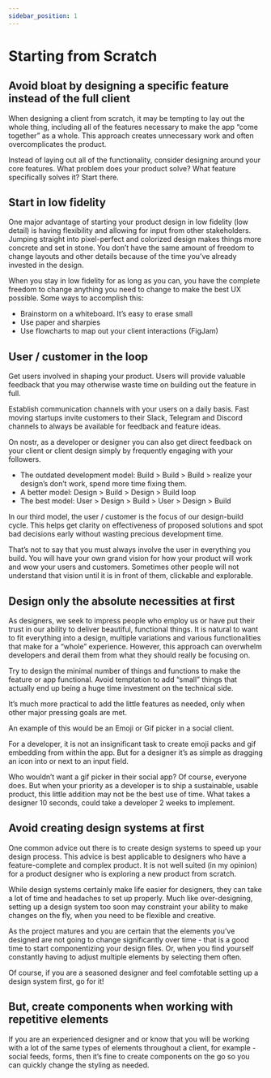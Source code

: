 ```yaml
---
sidebar_position: 1
---
```


# Starting from Scratch

## Avoid bloat by designing a specific feature instead of the full client

When designing a client from scratch, it may be tempting to lay out the whole thing, including all of the features necessary to make the app “come together” as a whole. This approach creates unnecessary work and often overcomplicates the product. 

Instead of laying out all of the functionality, consider designing around your core features. What problem does your product solve? What feature specifically solves it? Start there.

## Start in low fidelity 

One major advantage of starting your product design in low fidelity (low detail) is having flexibility and allowing for input from other stakeholders. Jumping straight into pixel-perfect and colorized design makes things more concrete and set in stone. You don’t have the same amount of freedom to change layouts and other details because of the time you’ve already invested in the design.

When you stay in low fidelity for as long as you can, you have the complete freedom to change anything you need to change to make the best UX possible. Some ways to accomplish this: 

- Brainstorm on a whiteboard. It’s easy to erase small 
- Use paper and sharpies
- Use flowcharts to map out your client interactions (FigJam)

## User / customer in the loop
Get users involved in shaping your product. Users will provide valuable feedback that you may otherwise waste time on building out the feature in full. 

Establish communication channels with your users on a daily basis. Fast moving startups invite customers to their Slack, Telegram and Discord channels to always be available for feedback and feature ideas.

On nostr, as a developer or designer you can also get direct feedback on your client or client design simply by frequently engaging with your followers. 

- The outdated development model: Build > Build > Build > realize your design’s don’t work, spend more time fixing them.
- A better model: Design > Build > Design > Build loop
- The best model: User > Design > Build > User > Design > Build

In our third model, the user / customer is the focus of our design-build cycle. This helps get clarity on effectiveness of proposed solutions and spot bad decisions early without wasting precious development time.

That’s not to say that you must always involve the user in everything you build. You will have your own grand vision for how your product will work and wow your users and customers. Sometimes other people will not understand that vision until it is in front of them, clickable and explorable. 

## Design only the absolute necessities at first

As designers, we seek to impress people who employ us or have put their trust in our ability to deliver beautiful, functional things. It is natural to want to fit everything into a design, multiple variations and various functionalities that make for a “whole” experience. However, this approach can overwhelm developers and derail them from what they should really be focusing on. 

Try to design the minimal number of things and functions to make the feature or app functional. Avoid temptation to add “small” things that actually end up being a huge time investment on the technical side. 

It’s much more practical to add the little features as needed, only when other major pressing goals are met.

An example of this would be an Emoji or Gif picker in a social client. 

For a developer, it is not an insignificant task to create emoji packs and gif embedding from within the app. But for a designer it’s as simple as dragging an icon into or next to an input field. 

Who wouldn’t want a gif picker in their social app? Of course, everyone does. But when your priority as a developer is to ship a sustainable, usable product, this little addition may not be the best use of time. What takes a designer 10 seconds, could take a developer 2 weeks to implement. 

## Avoid creating design systems at first

One common advice out there is to create design systems to speed up your design process. This advice is best applicable to designers who have a feature-complete and complex product. It is not well suited (in my opinion) for a product designer who is exploring a new product from scratch.

While design systems certainly make life easier for designers, they can take a lot of time and headaches to set up properly. Much like over-designing, setting up a design system too soon may constraint your ability to make changes on the fly, when you need to be flexible and creative. 

As the project matures and you are certain that the elements you’ve designed are not going to change significantly over time - that is a good time to start componentizing your design files. Or, when you find yourself constantly having to adjust multiple elements by selecting them often. 

Of course, if you are a seasoned designer and feel comfotable setting up a design system first, go for it!

## But, create components when working with repetitive elements

If you are an experienced designer and or know that you will be working with a lot of the same types of elements throughout a client, for example - social feeds, forms, then it’s fine to create components on the go so you can quickly change the styling as needed.